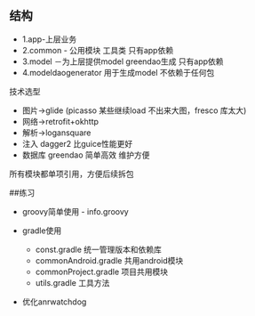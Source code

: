 
## 结构
- 1.app-上层业务 
- 2.common - 公用模块 工具类 只有app依赖 
- 3.model －为上层提供model greendao生成 只有app依赖 
- 4.modeldaogenerator 用于生成model 不依赖于任何包 

技术选型
- 图片->glide (picasso 某些继续load 不出来大图，fresco 库太大)
- 网络->retrofit+okhttp
- 解析->logansquare
- 注入 dagger2 比guice性能更好
- 数据库 greendao 简单高效 维护方便

所有模块都单项引用，方便后续拆包

##练习
- groovy简单使用 - info.groovy
- gradle使用
  - const.gradle 统一管理版本和依赖库
  - commonAndroid.gradle 共用android模块
  - commonProject.gradle  项目共用模块
  - utils.gradle 工具方法

- 优化anrwatchdog

